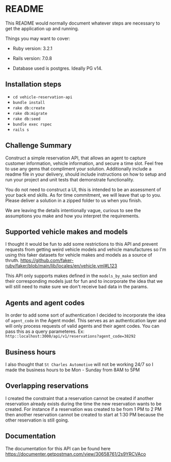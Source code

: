 # README

This README would normally document whatever steps are necessary to get the
application up and running.

Things you may want to cover:

* Ruby version: 3.2.1

* Rails version: 7.0.8

* Database used is postgres. Ideally PG v14.

## Installation steps
- `cd vehicle-reservation-api`
- `bundle install`
- `rake db:create`
- `rake db:migrate`
- `rake db:seed`
- `bundle exec rspec`
- `rails s`

## Challenge Summary

Construct a simple reservation API, that allows an agent to capture customer information, vehicle information, and secure a time slot. Feel free to use any gems that compliment your solution. Additionally include a readme file in your delivery, should include instructions on how to setup and run your project and unit tests that demonstrate functionality.

You do not need to construct a UI, this is intended to be an assessment of your back end skills. As for time commitment, we will leave that up to you. Please deliver a solution in a zipped folder to us when you finish.

We are leaving the details intentionally vague, curious to see the assumptions you make and how you interpret the requirements.

## Supported vehicle makes and models

I thought it would be fun to add some restrictions to this API and prevent requests from getting weird vehicle models and vehicle manufactures so I'm using this faker datasets for vehicle makes and models as a source of thruth. https://github.com/faker-ruby/faker/blob/main/lib/locales/en/vehicle.yml#L123

This API only supports makes defined in the `models_by_make` section and their corresponding models just for fun and to incorporate the idea that we will still need to make sure we don't receive bad data in the params.

## Agents and agent codes

In order to add some sort of authentication I decided to incorporate the idea of `agent_code` in the Agent model. This serves as an authentication layer and will only process requests of valid agents and their agent codes. You can pass this as a query parameteres. Ex: `http::localhost:3000/api/v1/reservations?agent_code=38292`

## Business hours

I also thought that `St Charles Automotive` will not be working 24/7 so I made the business hours to be Mon - Sunday from 8AM to 5PM

## Overlapping reservations

I created the constraint that a reservation cannot be created if another reservation already exists during the time the new reservation wants to be created. For instance if a reservation was created to be from 1 PM to 2 PM then another reservation cannot be created to start at 1:30 PM because the other reservation is still going.

## Documentation

The documentation for this API can be found here https://documenter.getpostman.com/view/30658761/2s9YRCVAco